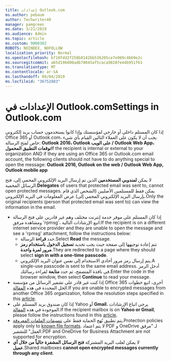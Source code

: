 ```yaml
---
title: إعدادات Outlook.com
ms.author: pebaum
author: Techwriter40
manager: pamgreen
ms.date: 3/21/2019
ms.audience: Admin
ms.topic: article
ms.custom: 9000302
ROBOTS: NOINDEX, NOFOLLOW
localization_priority: Normal
ms.openlocfilehash: b710fdd2f258b8142bb536205ce7e969c4669e2c
ms.sourcegitcommit: a65d196d00adb70045af5caca9828fe44b951f61
ms.translationtype: MT
ms.contentlocale: ar-SA
ms.lasthandoff: 09/04/2019
ms.locfileid: "36752883"
---
```

# <a name="settings-in-outlookcom"></a><span data-ttu-id="7a9d7-102">الإعدادات في Outlook.com</span><span class="sxs-lookup"><span data-stu-id="7a9d7-102">Settings in Outlook.com</span></span>

<span data-ttu-id="7a9d7-103">إذا كان المستلم داخلي أو خارجي لمؤسستك وإذا كانوا يستخدمون حساب بريد إلكتروني Office 365 أو Outlook.com، يجب أن لا يكون على العملاء التالين القيام بأي شيء خاص لفتح الرسالة: **Outlook 2016، Outlook على الويب / Outlook Web App، توقعات التطبيق المحمول**</span><span class="sxs-lookup"><span data-stu-id="7a9d7-103">If the recipient is internal or external to your organization AND if they are using an Office 365 or Outlook.com email account, the following clients should not have to do anything special to open the message: **Outlook 2016, Outlook on the web / Outlook Web App, Outlook mobile app**</span></span>

<span data-ttu-id="7a9d7-104">لا يمكن **لمندوبي المستخدمين** الذين تم إرسال البريد الإلكتروني المحمي إلى، فتح الرسائل المحمية.</span><span class="sxs-lookup"><span data-stu-id="7a9d7-104">**Delegates** of users that protected email was sent to, cannot open protected messages.</span></span> <span data-ttu-id="7a9d7-105">يمكن فقط للمستلمين الأصليين (الشخص الذي قام بإرسال البريد الإلكتروني المحمي إلى) عرض المعلومات في البريد الإلكتروني.</span><span class="sxs-lookup"><span data-stu-id="7a9d7-105">Only the original recipients (person that protected email was sent to) can view the information in the email.</span></span>

- <span data-ttu-id="7a9d7-106">إذا كان المستلم على موفر خدمة إنترنت&nbsp;مختلف وهم غير قادرين على فتح الرسالة ومشاهدة مرفق 'rpmsg'، اتبع الإرشادات التالية:</span><span class="sxs-lookup"><span data-stu-id="7a9d7-106">If the recipient is on a different internet service provider and they are&nbsp;unable to open the message and see a 'rpmsg' attachment, follow the instructions below:</span></span>
    - <span data-ttu-id="7a9d7-107">حدد **قراءة** الرسالة.</span><span class="sxs-lookup"><span data-stu-id="7a9d7-107">Select **Read** the message.</span></span>
    - <span data-ttu-id="7a9d7-108">تتم إعادة توجيهها إلى صفحة حيث يجب تحديد **تسجيل الدخول باستخدام رمز مرور لمرة واحدة**.</span><span class="sxs-lookup"><span data-stu-id="7a9d7-108">They are redirected to a page where they should select **sign in with a one-time passcode**.</span></span>
    - <span data-ttu-id="7a9d7-109">يتم إرسال رمز مرور أحادي الاستخدام إلى نفس عنوان البريد الإلكتروني.</span><span class="sxs-lookup"><span data-stu-id="7a9d7-109">A single-use passcode is sent to the same email address.</span></span> <span data-ttu-id="7a9d7-110">أدخل الرمز في نافذة المتصفح، ثم حدد **متابعة** لقراءة رسالتك.</span><span class="sxs-lookup"><span data-stu-id="7a9d7-110">Enter the code in the browser window, then select **Continue** to read your message.</span></span>
- <span data-ttu-id="7a9d7-111">إذا كنت غير قادر على تشفير الرسائل من مؤسسة Office 365 أخرى، اتبع خطوات الحل المحددة في هذه [المقالة](https://support.office.com/article/known-issues-opening-irm-protected-emails-sent-from-users-in-other-office-365-organizations-0dec0593-a05d-4aa2-8445-9311ebab3164).</span><span class="sxs-lookup"><span data-stu-id="7a9d7-111">If you are unable to encrypted messages from another Office 365 organization, follow the resolution steps specified in this [article](https://support.office.com/article/known-issues-opening-irm-protected-emails-sent-from-users-in-other-office-365-organizations-0dec0593-a05d-4aa2-8445-9311ebab3164).</span></span>
- <span data-ttu-id="7a9d7-112">إذا كان صندوق بريد المستلم على Yahoo</span> أو **Gmail**، يرجى اتباع الإرشادات الموجودة في هذه [المقالة](https://support.office.com/article/how-do-i-open-a-protected-message-1157a286-8ecc-4b1e-ac43-2a608fbf3098).</span><span class="sxs-lookup"><span data-stu-id="7a9d7-112">If the recipient mailbox is on **Yahoo or Gmail**, please follow the instructions</span> found in this [article](https://support.office.com/article/how-do-i-open-a-protected-message-1157a286-8ecc-4b1e-ac43-2a608fbf3098).</span></span>
- <span data-ttu-id="7a9d7-113">يتم تطبيق نُهج الحماية فقط على [تنسيقات الملفات المعروفة](https://docs.microsoft.com/azure/information-protection/rms-client/client-admin-guide-file-types).</span><span class="sxs-lookup"><span data-stu-id="7a9d7-113">Protection policies apply only to [known file formats](https://docs.microsoft.com/azure/information-protection/rms-client/client-admin-guide-file-types).</span></span> <span data-ttu-id="7a9d7-114">لا يتم اعتماد PDF و OneDrive لـ "مرفق العمل" للتشفير.</span><span class="sxs-lookup"><span data-stu-id="7a9d7-114">PDF and OneDrive for Business Attachment are not supported for encryption.</span></span>
- <span data-ttu-id="7a9d7-115">لا يمكن لعلب البريد المشتركة **فتح الرسائل المشفرة حالياً من خلال أي عميل**.</span><span class="sxs-lookup"><span data-stu-id="7a9d7-115">Shared mailboxes **cannot open encrypted messages currently through any client**.</span></span> 
